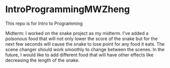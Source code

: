 # IntroProgrammingMWZheng
This repo is for Intro to Programming

Midterm: I worked on the snake project as my midterm. I've added a poisonous food that will not only lower the score of the snake but for the next few seconds will cause the snake to lose point for any food it eats. The scene changer should work smoothly to change between the scenes. In the future, I would like to add different food that will have other effects like decreasing the length of the snake.
